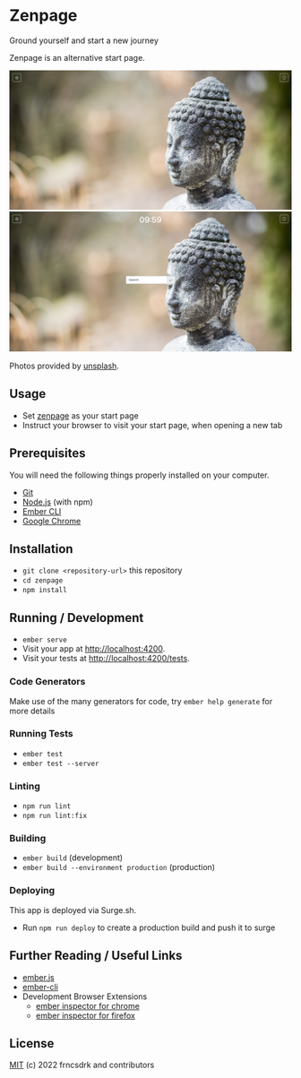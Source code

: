 # Zenpage

Ground yourself and start a new journey

Zenpage is an alternative start page.

![default](./docs/screenshot-zenpage-default-v0-1.png "default")
![with search and time](./docs/screenshot-zenpage-search-time-v0-1.png "with search and time")

Photos provided by [unsplash](https://unsplash.com).

## Usage

- Set [zenpage](https://frncsdrk.github.io/zenpage) as your start page
- Instruct your browser to visit your start page, when opening a new tab

## Prerequisites

You will need the following things properly installed on your computer.

* [Git](https://git-scm.com/)
* [Node.js](https://nodejs.org/) (with npm)
* [Ember CLI](https://ember-cli.com/)
* [Google Chrome](https://google.com/chrome/)

## Installation

* `git clone <repository-url>` this repository
* `cd zenpage`
* `npm install`

## Running / Development

* `ember serve`
* Visit your app at [http://localhost:4200](http://localhost:4200).
* Visit your tests at [http://localhost:4200/tests](http://localhost:4200/tests).

### Code Generators

Make use of the many generators for code, try `ember help generate` for more details

### Running Tests

* `ember test`
* `ember test --server`

### Linting

* `npm run lint`
* `npm run lint:fix`

### Building

* `ember build` (development)
* `ember build --environment production` (production)

### Deploying

This app is deployed via Surge.sh.

- Run `npm run deploy` to create a production build and push it to surge

## Further Reading / Useful Links

* [ember.js](https://emberjs.com/)
* [ember-cli](https://ember-cli.com/)
* Development Browser Extensions
  * [ember inspector for chrome](https://chrome.google.com/webstore/detail/ember-inspector/bmdblncegkenkacieihfhpjfppoconhi)
  * [ember inspector for firefox](https://addons.mozilla.org/en-US/firefox/addon/ember-inspector/)

## License

[MIT](https://github.com/frncsdrk/zenpage/blob/main/LICENSE) (c) 2022 frncsdrk and contributors
